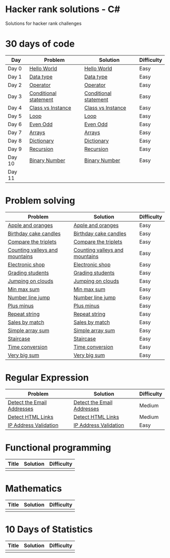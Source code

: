 # Hacker rank solutions - C#
Solutions for hacker rank challenges

# 30 days of code
Day | Problem | Solution | Difficulty |
| --- | ------- | -------- | ---------- |
| Day 0 | [Hello World](https://www.hackerrank.com/challenges/30-hello-world/problem) | [Hello World](https://github.com/frozenprakash/hacker-rank-solutions/blob/master/hacker-rank-solutions/ThirtyDaysOfCode/Day00_HelloWorld.cs) | Easy |
| Day 1 | [Data type](https://www.hackerrank.com/challenges/30-data-types/problem) | [Data type](https://github.com/frozenprakash/hacker-rank-solutions/blob/master/hacker-rank-solutions/ThirtyDaysOfCode/Day01_DataTypes.cs) | Easy |
| Day 2 | [Operator](https://www.hackerrank.com/challenges/30-operators/problem) | [Operator](https://github.com/frozenprakash/hacker-rank-solutions/blob/master/hacker-rank-solutions/ThirtyDaysOfCode/Day02_Operators.cs) | Easy |
| Day 3 | [Conditional statement](https://www.hackerrank.com/challenges/30-conditional-statements/problem) | [Conditional statement](https://github.com/frozenprakash/hacker-rank-solutions/blob/master/hacker-rank-solutions/ThirtyDaysOfCode/Day03_ConditionalStatement.cs) | Easy |
| Day 4 | [Class vs Instance](https://www.hackerrank.com/challenges/30-class-vs-instance/problem) | [Class vs Instance](https://github.com/frozenprakash/hacker-rank-solutions/blob/master/hacker-rank-solutions/ThirtyDaysOfCode/Day04_ClassVsInstance.cs) | Easy |
| Day 5 | [Loop](https://www.hackerrank.com/challenges/30-loops/problem) | [Loop](https://github.com/frozenprakash/hacker-rank-solutions/blob/master/hacker-rank-solutions/ThirtyDaysOfCode/Day05_Loops.cs) | Easy |
| Day 6 | [Even Odd](https://www.hackerrank.com/challenges/30-review-loop/problem) | [Even Odd](https://github.com/frozenprakash/hacker-rank-solutions/blob/master/hacker-rank-solutions/ThirtyDaysOfCode/Day06_EvenOdd.cs) | Easy |
| Day 7 | [Arrays](https://www.hackerrank.com/challenges/30-arrays/problem) | [Arrays](https://github.com/frozenprakash/hacker-rank-solutions/blob/master/hacker-rank-solutions/ThirtyDaysOfCode/Day07_Arrays.cs) | Easy |
| Day 8 | [Dictionary](https://www.hackerrank.com/challenges/30-dictionaries-and-maps/problem) | [Dictionary](https://github.com/frozenprakash/hacker-rank-solutions/blob/master/hacker-rank-solutions/ThirtyDaysOfCode/Day08_Dictionary.cs) | Easy |
| Day 9 | [Recursion](https://www.hackerrank.com/challenges/30-recursion/problem) | [Recursion](https://github.com/frozenprakash/hacker-rank-solutions/blob/master/hacker-rank-solutions/ThirtyDaysOfCode/Day09_Recursion.cs) | Easy |
| Day 10 | [Binary Number](https://www.hackerrank.com/challenges/30-binary-numbers/problem) | [Binary Number](https://github.com/frozenprakash/hacker-rank-solutions/blob/master/hacker-rank-solutions/ThirtyDaysOfCode/Day10_BinaryNumbers.cs) | Easy |
| Day 11 | | | |

# Problem solving

Problem | Solution | Difficulty |
| ------- | -------- | ---------- |
| [Apple and oranges](https://www.hackerrank.com/challenges/apple-and-orange/problem) | [Apple and oranges](https://github.com/frozenprakash/hacker-rank-solutions/blob/master/hacker-rank-solutions/ProblemSolving/AppleAndOrange.cs) | Easy |
| [Birthday cake candles](https://www.hackerrank.com/challenges/birthday-cake-candles/problem)| [Birthday cake candles](https://github.com/frozenprakash/hacker-rank-solutions/blob/master/hacker-rank-solutions/ProblemSolving/BirthdayCakeCandles.cs) | Easy |
| [Compare the triplets](https://www.hackerrank.com/challenges/compare-the-triplets/problem)| [Compare the triplets](https://github.com/frozenprakash/hacker-rank-solutions/blob/master/hacker-rank-solutions/ProblemSolving/CompareTheTriplets.cs) | Easy |
| [Counting valleys and mountains](https://www.hackerrank.com/challenges/counting-valleys/problem)| [Counting valleys and mountains](https://github.com/frozenprakash/hacker-rank-solutions/blob/master/hacker-rank-solutions/ProblemSolving/CountingValleysAndMountains.cs) | Easy |
| [Electronic shop](https://www.hackerrank.com/challenges/electronics-shop/problem)| [Electronic shop](https://github.com/frozenprakash/hacker-rank-solutions/blob/master/hacker-rank-solutions/ProblemSolving/ElectronicShop.cs) | Easy |
| [Grading students](https://www.hackerrank.com/challenges/grading/problem)| [Grading students](https://github.com/frozenprakash/hacker-rank-solutions/blob/master/hacker-rank-solutions/ProblemSolving/GradingStudents.cs) | Easy |
| [Jumping on clouds](https://www.hackerrank.com/challenges/jumping-on-the-clouds/problem)| [Jumping on clouds](https://github.com/frozenprakash/hacker-rank-solutions/blob/master/hacker-rank-solutions/ProblemSolving/JumpingOnCloud.cs) | Easy |
| [Min max sum](https://www.hackerrank.com/challenges/mini-max-sum/problem)| [Min max sum](https://github.com/frozenprakash/hacker-rank-solutions/blob/master/hacker-rank-solutions/ProblemSolving/MinMaxSum.cs) | Easy |
| [Number line jump](https://www.hackerrank.com/challenges/kangaroo/problem)| [Number line jump](https://github.com/frozenprakash/hacker-rank-solutions/blob/master/hacker-rank-solutions/ProblemSolving/NumberLineJump.cs) | Easy |
| [Plus minus](https://www.hackerrank.com/challenges/plus-minus/problem)| [Plus minus](https://github.com/frozenprakash/hacker-rank-solutions/blob/master/hacker-rank-solutions/ProblemSolving/PlusMinus.cs) | Easy |
| [Repeat string](https://www.hackerrank.com/challenges/repeated-string/problem)| [Repeat string](https://github.com/frozenprakash/hacker-rank-solutions/blob/master/hacker-rank-solutions/ProblemSolving/RepeatedString.cs) | Easy |
| [Sales by match](https://www.hackerrank.com/challenges/sock-merchant/problem)| [Sales by match](https://github.com/frozenprakash/hacker-rank-solutions/blob/master/hacker-rank-solutions/ProblemSolving/SalesByMatch.cs) | Easy |
| [Simple array sum](https://www.hackerrank.com/challenges/simple-array-sum/problem)| [Simple array sum](https://github.com/frozenprakash/hacker-rank-solutions/blob/master/hacker-rank-solutions/ProblemSolving/SimpleArraySum.cs) | Easy |
| [Staircase](https://www.hackerrank.com/challenges/staircase/problem)| [Staircase](https://github.com/frozenprakash/hacker-rank-solutions/blob/master/hacker-rank-solutions/ProblemSolving/Staircase.cs) | Easy |
| [Time conversion](https://www.hackerrank.com/challenges/time-conversion/problem)| [Time conversion](https://github.com/frozenprakash/hacker-rank-solutions/blob/master/hacker-rank-solutions/ProblemSolving/TimeConversion.cs) | Easy |
| [Very big sum](https://www.hackerrank.com/challenges/a-very-big-sum/problem)| [Very big sum](https://github.com/frozenprakash/hacker-rank-solutions/blob/master/hacker-rank-solutions/ProblemSolving/VeryBigSum.cs) | Easy |

# Regular Expression

Problem | Solution | Difficulty |
|-----| -------- | ---------- |
| [Detect the Email Addresses](https://www.hackerrank.com/challenges/detect-the-email-addresses/problem) | [Detect the Email Addresses](https://github.com/frozenprakash/hacker-rank-solutions/blob/master/hacker-rank-solutions/RegEx/DetectTheEmailAddresses.cs) | Medium |
| [Detect HTML Links](https://www.hackerrank.com/challenges/detect-html-links/problem) | [Detect HTML Links](https://github.com/frozenprakash/hacker-rank-solutions/blob/master/hacker-rank-solutions/RegExp/DetectHtmlLinks.cs) | Medium
| [IP Address Validation](https://www.hackerrank.com/challenges/ip-address-validation/problem) | [IP Address Validation](https://github.com/frozenprakash/hacker-rank-solutions/blob/master/hacker-rank-solutions/RegExp/IPAddressValidation.cs) | Easy

# Functional programming

Title | Solution | Difficulty |
|-----| -------- | ---------- |
| | | |

# Mathematics

Title | Solution | Difficulty |
|-----| -------- | ---------- |
| | | |

# 10 Days of Statistics

Title | Solution | Difficulty |
|-----| -------- | ---------- |
| | | |
